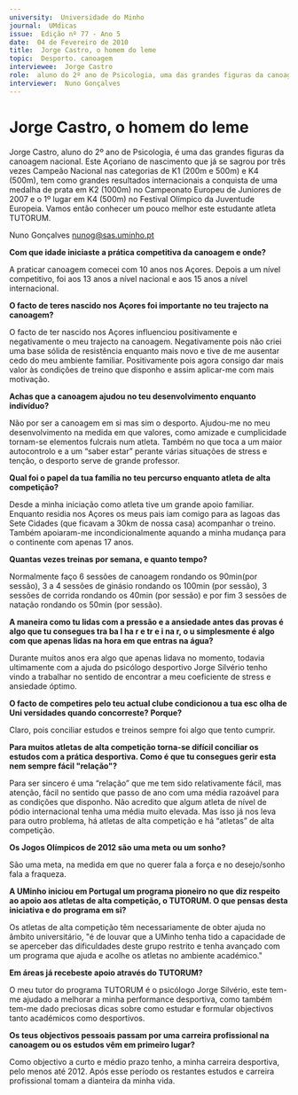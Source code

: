 ```yaml
---
university:  Universidade do Minho
journal:  UMdicas
issue:  Edição nº 77 - Ano 5
date:  04 de Fevereiro de 2010
title:  Jorge Castro, o homem do leme
topic:  Desporto. canoagem
interviewee:  Jorge Castro
role:  aluno do 2º ano de Psicologia, uma das grandes figuras da canoagem nacional
interviewer:  Nuno Gonçalves
--- 
```


# Jorge Castro, o homem do leme 

Jorge Castro, aluno do 2º ano de Psicologia, é uma das grandes figuras da canoagem nacional. Este Açoriano de nascimento que já se sagrou por três vezes Campeão Nacional nas categorias de K1 (200m e 500m) e K4 (500m), tem como grandes resultados internacionais a conquista de uma medalha de prata em K2 (1000m) no Campeonato Europeu de Juniores de 2007 e o 1º lugar em K4 (500m) no Festival Olímpico da Juventude Europeia. Vamos então conhecer um pouco melhor este estudante atleta TUTORUM.
 
 
Nuno Gonçalves nunog@sas.uminho.pt 


**Com que idade iniciaste a prática competitiva da canoagem e onde?**

A praticar canoagem comecei com 10 anos nos Açores. Depois a um nível competitivo, foi aos 13 anos a nível nacional e aos 15 anos a nível internacional.
 

**O facto de teres nascido nos Açores foi importante no teu trajecto na canoagem?**

O facto de ter nascido nos Açores influenciou positivamente e negativamente o meu trajecto na canoagem. Negativamente pois não criei uma base sólida de resistência enquanto mais novo e tive de me ausentar cedo do meu ambiente familiar. Positivamente pois agora consigo dar mais valor às condições de treino que disponho e assim aplicar-me com mais motivação.
 

**Achas que a canoagem ajudou no teu desenvolvimento enquanto indivíduo?**

Não por ser a canoagem em si mas sim o desporto. Ajudou-me no meu desenvolvimento na medida em que valores, como amizade e cumplicidade tornam-se elementos fulcrais num atleta.
Também no que toca a um maior autocontrolo e a um “saber estar”
perante várias situações de stress e tenção, o desporto serve de grande professor.
 

**Qual foi o papel da tua família no teu percurso enquanto atleta de alta competição?**

Desde a minha iniciação como atleta tive um grande apoio familiar. Enquanto residia nos Açores os meus pais iam comigo para as lagoas das Sete Cidades (que ficavam a 30km de nossa casa) acompanhar o treino.
Também apoiaram-me incondicionalmente aquando a minha mudança para o continente com apenas 17 anos.
 

**Quantas vezes treinas por semana, e quanto tempo?**

Normalmente faço 6 sessões de canoagem rondando os 90min(por sessão), 3 a 4 sessões de ginásio rondando os 100min (por sessão), 3 sessões de corrida rondando os 40min (por sessão) e por fim 3 sessões de natação rondando os 50min (por sessão).
 

**A maneira como tu lidas com a pressão e a ansiedade antes das provas é algo que tu consegues tra ba l ha r e tr e i na r, o u simplesmente é algo com que apenas lidas na hora em que entras na água?**

Durante muitos anos era algo que apenas lidava no momento, todavia ultimamente com a ajuda do psicólogo desportivo Jorge Silvério tenho vindo a trabalhar no sentido de encontrar a meu coeficiente de stress e ansiedade óptimo.
 

**O facto de competires pelo teu actual clube condicionou a tua esc olha de Uni versidades quando concorreste? Porque?**

Claro, pois conciliar estudos e treinos sempre foi algo que tento cumprir.
 

**Para muitos atletas de alta competição torna-se difícil conciliar os estudos com a prática desportiva. Como é que tu consegues gerir esta nem sempre fácil "relação"?**

Para ser sincero é uma “relação” que me tem sido relativamente fácil, mas atenção, fácil no sentido que passo de ano com uma média razoável para as condições que disponho. Não acredito que algum atleta de nível de pódio internacional tenha uma média muito elevada. Mas isso já nos leva para outro problema, há atletas de alta competição e há “atletas” de alta competição.
 

**Os Jogos Olímpicos de 2012 são uma meta ou um sonho?**

São uma meta, na medida em que no querer fala a força e no desejo/sonho fala a fraqueza.
 

**A UMinho iniciou em Portugal um programa pioneiro no que diz respeito ao apoio aos atletas de alta competição, o TUTORUM. O que pensas desta iniciativa e do programa em si?**

Os atletas de alta competição têm necessariamente de obter ajuda no âmbito universitário, 
"é de louvar que a UMinho tenha tido a capacidade de se aperceber das dificuldades deste grupo restrito e tenha avançado com um programa que ajuda e acolhe os atletas no ambiente académico." 


**Em áreas já recebeste apoio através do TUTORUM?**

O meu tutor do programa TUTORUM é o psicólogo Jorge Silvério, este tem-me ajudado a melhorar a minha performance desportiva, como também tem-me dado preciosas dicas sobre como estudar e formular objectivos tanto académicos como desportivos.
 

**Os teus objectivos pessoais passam por uma carreira profissional na canoagem ou os estudos vêm em primeiro lugar?**

Como objectivo a curto e médio prazo tenho, a minha carreira desportiva, pelo menos até 2012.
Após esse período os restantes estudos e carreira profissional tomam a dianteira da minha vida.

